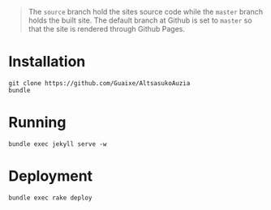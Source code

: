 > The `source` branch hold the sites source code while the `master` branch holds
  the built site. The default branch at Github is set to `master` so that the
  site is rendered through Github Pages.

Installation
============

```
git clone https://github.com/Guaixe/AltsasukoAuzia
bundle
```

Running
=======

```
bundle exec jekyll serve -w
```

Deployment
==========

```
bundle exec rake deploy
```
